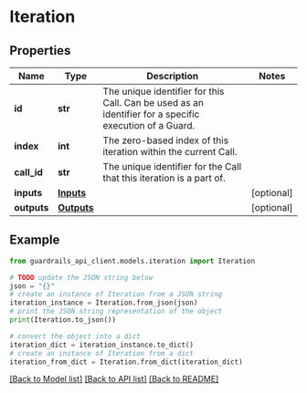 # Iteration


## Properties

Name | Type | Description | Notes
------------ | ------------- | ------------- | -------------
**id** | **str** | The unique identifier for this Call.  Can be used as an identifier for a specific execution of a Guard. | 
**index** | **int** | The zero-based index of this iteration within the current Call. | 
**call_id** | **str** | The unique identifier for the Call that this iteration is a part of. | 
**inputs** | [**Inputs**](Inputs.md) |  | [optional] 
**outputs** | [**Outputs**](Outputs.md) |  | [optional] 

## Example

```python
from guardrails_api_client.models.iteration import Iteration

# TODO update the JSON string below
json = "{}"
# create an instance of Iteration from a JSON string
iteration_instance = Iteration.from_json(json)
# print the JSON string representation of the object
print(Iteration.to_json())

# convert the object into a dict
iteration_dict = iteration_instance.to_dict()
# create an instance of Iteration from a dict
iteration_from_dict = Iteration.from_dict(iteration_dict)
```
[[Back to Model list]](../README.md#documentation-for-models) [[Back to API list]](../README.md#documentation-for-api-endpoints) [[Back to README]](../README.md)


